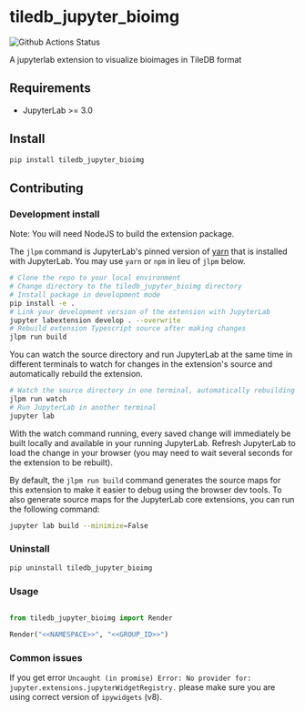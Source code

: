 # tiledb_jupyter_bioimg

![Github Actions Status](https://github.com/TileDB-Inc/TileDB-Jupyter-BioImage-Viewer/workflows/Build/badge.svg)

A jupyterlab extension to visualize bioimages in TileDB format



## Requirements

* JupyterLab >= 3.0

## Install

```bash
pip install tiledb_jupyter_bioimg
```


## Contributing

### Development install

Note: You will need NodeJS to build the extension package.

The `jlpm` command is JupyterLab's pinned version of
[yarn](https://yarnpkg.com/) that is installed with JupyterLab. You may use
`yarn` or `npm` in lieu of `jlpm` below.

```bash
# Clone the repo to your local environment
# Change directory to the tiledb_jupyter_bioimg directory
# Install package in development mode
pip install -e .
# Link your development version of the extension with JupyterLab
jupyter labextension develop . --overwrite
# Rebuild extension Typescript source after making changes
jlpm run build
```

You can watch the source directory and run JupyterLab at the same time in different terminals to watch for changes in the extension's source and automatically rebuild the extension.

```bash
# Watch the source directory in one terminal, automatically rebuilding when needed
jlpm run watch
# Run JupyterLab in another terminal
jupyter lab
```

With the watch command running, every saved change will immediately be built locally and available in your running JupyterLab. Refresh JupyterLab to load the change in your browser (you may need to wait several seconds for the extension to be rebuilt).

By default, the `jlpm run build` command generates the source maps for this extension to make it easier to debug using the browser dev tools. To also generate source maps for the JupyterLab core extensions, you can run the following command:

```bash
jupyter lab build --minimize=False
```

### Uninstall

```bash
pip uninstall tiledb_jupyter_bioimg
```

### Usage

```python

from tiledb_jupyter_bioimg import Render

Render("<<NAMESPACE>>", "<<GROUP_ID>>")

```

### Common issues

If you get error `Uncaught (in promise) Error: No provider for: jupyter.extensions.jupyterWidgetRegistry.` please make sure you are using correct version of `ipywidgets` (v8).